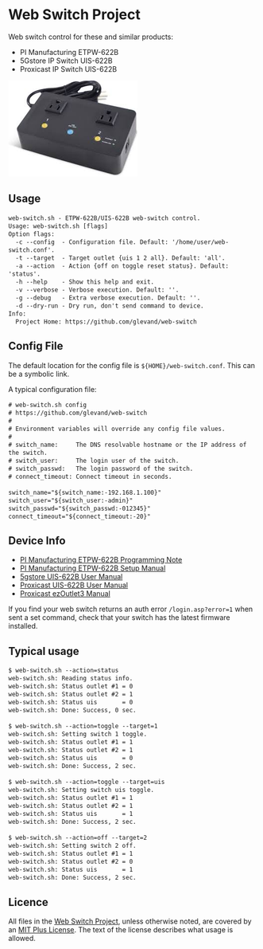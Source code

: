 # Web Switch Project

Web switch control for these and similar products:

 * PI Manufacturing ETPW-622B
 * 5Gstore IP Switch UIS-622B
 * Proxicast IP Switch UIS-622B
 
![UIS-622B](images/web-switch.jpeg)

## Usage

```
web-switch.sh - ETPW-622B/UIS-622B web-switch control.
Usage: web-switch.sh [flags]
Option flags:
  -c --config  - Configuration file. Default: '/home/user/web-switch.conf'.
  -t --target  - Target outlet {uis 1 2 all}. Default: 'all'.
  -a --action  - Action {off on toggle reset status}. Default: 'status'.
  -h --help    - Show this help and exit.
  -v --verbose - Verbose execution. Default: ''.
  -g --debug   - Extra verbose execution. Default: ''.
  -d --dry-run - Dry run, don't send command to device.
Info:
  Project Home: https://github.com/glevand/web-switch
```

## Config File

The default location for the config file is `${HOME}/web-switch.conf`.  This can
be a symbolic link.

A typical configuration file:

```
# web-switch.sh config
# https://github.com/glevand/web-switch
#
# Environment variables will override any config file values.
#
# switch_name:     The DNS resolvable hostname or the IP address of the switch.
# switch_user:     The login user of the switch.
# switch_passwd:   The login password of the switch.
# connect_timeout: Connect timeout in seconds.

switch_name="${switch_name:-192.168.1.100}"
switch_user="${switch_user:-admin}"
switch_passwd="${switch_passwd:-012345}"
connect_timeout="${connect_timeout:-20}"
```

## Device Info

 * [PI Manufacturing ETPW-622B Programming Note](device-info/packet-request-via-http.pdf)
 * [PI Manufacturing ETPW-622B Setup Manual](device-info/etpw-622b-setup-manual.pdf)
 * [5gstore UIS-622B User Manual](device-info/IPSwitchManual_Aug_2020_rev1.pdf)
 * [Proxicast UIS-622B User Manual](device-info/proxicast-uis-622b-manual.pdf)
 * [Proxicast ezOutlet3 Manual](MSNTN02-Controlling-the-ezOutlet3.pdf)

If you find your web switch returns an auth error `/login.asp?error=1` when
sent a set command, check that your switch has the latest firmware installed.

## Typical usage

```
$ web-switch.sh --action=status
web-switch.sh: Reading status info.
web-switch.sh: Status outlet #1 = 0
web-switch.sh: Status outlet #2 = 1
web-switch.sh: Status uis       = 0
web-switch.sh: Done: Success, 0 sec.

$ web-switch.sh --action=toggle --target=1
web-switch.sh: Setting switch 1 toggle.
web-switch.sh: Status outlet #1 = 1
web-switch.sh: Status outlet #2 = 1
web-switch.sh: Status uis       = 0
web-switch.sh: Done: Success, 2 sec.

$ web-switch.sh --action=toggle --target=uis
web-switch.sh: Setting switch uis toggle.
web-switch.sh: Status outlet #1 = 1
web-switch.sh: Status outlet #2 = 1
web-switch.sh: Status uis       = 1
web-switch.sh: Done: Success, 2 sec.

$ web-switch.sh --action=off --target=2
web-switch.sh: Setting switch 2 off.
web-switch.sh: Status outlet #1 = 1
web-switch.sh: Status outlet #2 = 0
web-switch.sh: Status uis       = 1
web-switch.sh: Done: Success, 2 sec.
```

## Licence

All files in the [Web Switch Project](https://github.com/glevand/web-switch), unless
otherwise noted, are covered by an
[MIT Plus License](https://github.com/glevand/web-switch/blob/master/mit-plus-license.txt).
The text of the license describes what usage is allowed.
